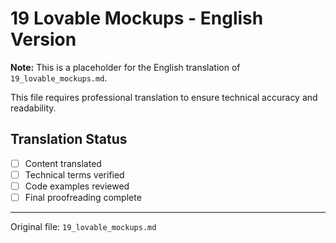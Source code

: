 # 19 Lovable Mockups - English Version

**Note:** This is a placeholder for the English translation of `19_lovable_mockups.md`.

This file requires professional translation to ensure technical accuracy and readability.

## Translation Status
- [ ] Content translated
- [ ] Technical terms verified
- [ ] Code examples reviewed
- [ ] Final proofreading complete

---

Original file: `19_lovable_mockups.md`
